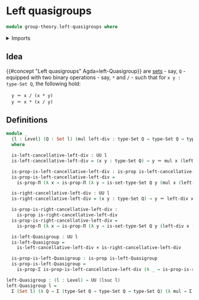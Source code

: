 # Left quasigroups

```agda
module group-theory.left-quasigroups where
```

<details><summary>Imports</summary>

```agda
open import foundation.dependent-pair-types
open import foundation.identity-types
open import foundation.propositions
open import foundation.universe-levels

open import foundation-core.cartesian-product-types
open import foundation-core.sets
```

</details>

## Idea

{{#concept "Left quasigroups" Agda=left-Quasigroup}} are
[sets](foundation-core.sets.md) - say, `Q` - equipped with two binary
operations - say, `*` and `/` - such that for `x y : type-Set Q`, the following
hold:

```text
  y ＝ x / (x * y)
  y ＝ x * (x / y)
```

## Definitions

```agda
module _
  {l : Level} (Q : Set l) (mul left-div : type-Set Q → type-Set Q → type-Set Q)
  where

  is-left-cancellative-left-div : UU l
  is-left-cancellative-left-div = (x y : type-Set Q) → y ＝ mul x (left-div x y)

  is-prop-is-left-cancellative-left-div : is-prop is-left-cancellative-left-div
  is-prop-is-left-cancellative-left-div =
    is-prop-Π (λ x → is-prop-Π (λ y → is-set-type-Set Q y (mul x (left-div x y))))

  is-right-cancellative-left-div : UU l
  is-right-cancellative-left-div = (x y : type-Set Q) → y ＝ left-div x (mul x y)

  is-prop-is-right-cancellative-left-div :
    is-prop is-right-cancellative-left-div
  is-prop-is-right-cancellative-left-div =
    is-prop-Π (λ x → is-prop-Π (λ y → is-set-type-Set Q y (left-div x (mul x y))))

  is-left-Quasigroup : UU l
  is-left-Quasigroup =
    is-left-cancellative-left-div × is-right-cancellative-left-div

  is-prop-is-left-Quasigroup : is-prop is-left-Quasigroup
  is-prop-is-left-Quasigroup =
    is-prop-Σ is-prop-is-left-cancellative-left-div (λ _ → is-prop-is-right-cancellative-left-div)

left-Quasigroup : (l : Level) → UU (lsuc l)
left-Quasigroup l =
  Σ (Set l) (λ Q → Σ (type-Set Q → type-Set Q → type-Set Q) (λ mul → Σ (type-Set Q → type-Set Q → type-Set Q) λ left-div → is-left-Quasigroup Q mul left-div))
```
